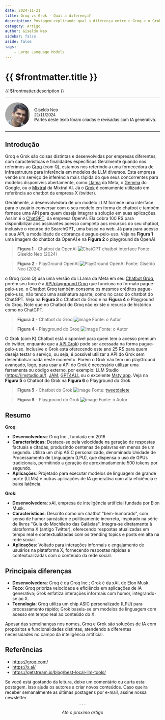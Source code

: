 ```yaml
---
date: 2024-11-21
title: Groq vs Grok - Qual a diferença?
description: Postagem explicando qual a diferença entre o Groq e o Grok
category: Artigo
author: Giseldo Neo
sidebar: false
aside: false
tags: 
    - Large Language Models
---
```


# {{ $frontmatter.title }}

{{ $frontmatter.description }}

<style>
    .profile {
      display: flex;
      align-items: center;
      gap: 15px;
      font-family: Arial, sans-serif;
    }

    .profile img {
      border-radius: 50%;
      width: 80px; /* Adjust size as needed */
      height: 80px; /* Adjust size as needed */
    }

    .profile-details {
      font-size: 14px;
    }

    .profile-details p {
      margin: 0;
    }
  </style>

  <hr class="solid">
  <div class="profile">
    <img src="./giseldo.png" alt="Profile Picture" />
    <div class="profile-details">
      <p>Giseldo Neo</p>
      <p>21/11/2024</p>
      <p>Partes deste texto foram criadas e revisadas com IA generativa.</p>
    </div>
  </div>
  <hr class="solid">

##  Introdução

Groq e Grok são coisas distintas e desenvolvidas por empresas diferentes, com características e finalidades específicas
Geralmente quando nos referimos ao [Groq](https://groq.com/) (com Q), estamos nos referindo a uma fornecedora de infraestrutura para inferência em modelos de LLM diversos.
Esta empresa vende um serviço de inferência mais rápida do que seus concorrentes para modelos disponíveis abertamente, como [Llama](https://www.llama.com/) da Meta, o [Gemma](https://ai.google.dev/gemma) do Google, ou o [Mixtral](https://mistral.ai/) da Mixtral AI.
Já o [Grok](https://x.ai/) é comumente utilizado em referência ao chatbot da empresa X (twitter).

Geralmente, a desenvolvedora de um modelo LLM fornece uma interface para o usuário conversar com o seu modelo em forma de chatbot e também fornece uma API para quem deseja integrar a solução em suas aplicações.
Assim é o [ChatGPT](https://chatgpt.com/), da empresa OpenAI.
Ela cobra 100 R$ para disponibilizar aos assinantes acesso completo aos recursos do seu chatbot, inclusive o recurso de SearchGPT, uma busca na web.
Já para para acesso a sua API, a modalidade de cobrança é pague-pelo-uso.
Veja na **Figura 1** uma imagem do chatbot da OpenAI e na **Figura 2** o playground da OpenAI.

> **Figura 1** - Chatbot da OpenAI
> ![ChatGPT chatbot interface](https://github.com/user-attachments/assets/d5f1caa9-ad37-4891-9a66-8121f6b54dce)
> Fonte: Giseldo Neo (2024)

> **Figura 2** - PlayGround OpenAI
> ![PlayGround OpenAI](https://github.com/user-attachments/assets/46bf1931-62b5-4c51-a3b5-e9e1e246fd08)
> Fonte: Giseldo Neo (2024)

o Groq (com Q) usa  uma versão do LLama da Meta em seu [Chatbot Groq](https://groq.com/#), porém  seu foco é a [API/playground Groq](https://console.groq.com/playground) que funciona no formato pague-pelo-uso.
o Chatbot Groq também consome os mesmos créditos pague-pelo-uso, não tendo uma assinatura aparte, como no caso do chatbot do ChatGPT.
Veja na **Figura 3** o Chatbot do Groq e na **Figura 4** o Playground do Groq. Note que no Chatbot do Groq não existe o recurso de histórico como no ChatGPT.

> **Figura 3** - Chatbot do Groq
> ![image](https://github.com/user-attachments/assets/3c6efe44-9598-4353-a81c-1b5602c0a243)
> Fonte: o Autor

> **Figura 4** - Playground do Groq
> ![image](https://github.com/user-attachments/assets/d3729b18-02b6-46b2-a7a2-46a5db54c1c7)
> Fonte: o Autor

O Grok (com K) Chatbot está disponível para quem tem o acesso premium do twitter, enquanto que a [API Grok](https://console.x.ai/)) pode ser acessada na forma pague-pelo-uso.
Inclusive o Grok está oferecendo este ano 25 R$ para quem deseja testar o serviço, ou seja, é possível utilizar a API do Grok sem desembolsar nada neste momento.
Porém o Grok não tem um playGround avançado, logo, para usar a API do Grok é necessário utilizar uma ferramenta ou código externo, por exemplo: LLM Studio (https://lmstudio.ai/), [JAM](https://jan.ai/), [GPT4ALL](https://www.nomic.ai/gpt4all) ou o excelente [Msty app](https://msty.app/). 
Veja na **Figura 5** o Chatbot do Grok  na **Figura 6** o Playground do Grok.

> **Figura 5** - Chatbot do Grok 
> ![image](https://github.com/user-attachments/assets/72a03f4b-5870-42f3-89d8-b7fd122c31ab)
> Fonte: [tweetdelete](https://tweetdelete.net/pt/recursos/grok-ai-xs-latest-artificial-intelligence-chatbot/)

> **Figura 6** - Playground do Grok
> ![image](https://github.com/user-attachments/assets/306afcae-d203-4a87-ab11-8f03ce87df56)
> Fonte: o Autor

## Resumo

**Groq**:
- **Desenvolvedora**: Groq Inc., fundada em 2016.
- **Características**: Destaca-se pela velocidade na geração de respostas factuais e citadas, produzindo centenas de palavras em menos de um segundo. Utiliza um chip ASIC personalizado, denominado Unidade de Processamento de Linguagem (LPU), que dispensa o uso de GPUs tradicionais, permitindo a geração de aproximadamente 500 tokens por segundo.
- **Aplicações**: Projetado para executar modelos de linguagem de grande porte (LLMs) e outras aplicações de IA generativa com alta eficiência e baixa latência.

**Grok**:
- **Desenvolvedora**: xAI, empresa de inteligência artificial fundada por Elon Musk.
- **Características**: Descrito como um chatbot "bem-humorado", com senso de humor sarcástico e politicamente incorreto, inspirado na série de livros "Guia do Mochileiro das Galáxias".
Integra-se diretamente à plataforma X (antigo Twitter), oferecendo respostas atualizadas em tempo real e contextualizadas com os trending topics e posts em alta na rede social.
- **Aplicações**: Voltado para interações informais e engajamento de usuários na plataforma X, fornecendo respostas rápidas e contextualizadas com o conteúdo da rede social.

## Principais diferenças

- **Desenvolvedora**: Groq é da Groq Inc.; Grok é da xAI, de Elon Musk.
- **Foco**: Groq prioriza velocidade e eficiência em aplicações de IA generativa; Grok enfatiza interações informais com humor, integrando-se ao X.
- **Tecnologia**: Groq utiliza um chip ASIC personalizado (LPU) para processamento rápido; Grok baseia-se em modelos de linguagem com acesso em tempo real ao conteúdo do X.

Apesar das semelhanças nos nomes, Groq e Grok são soluções de IA com propósitos e funcionalidades distintas, atendendo a diferentes necessidades no campo da inteligência artificial.

## Referências

-  https://groq.com/
-  https://x.ai/
-  https://getstream.io/blog/best-local-llm-tools/

<div class="custom-layout">
Se você está gostando da leitura, deixe um comentário ou curta esta postagem. Isso ajuda os autores a criar novos conteúdos. Caso queira receber semanalmente as últimas postagens por e-mail, assine nossa newsletter
</div>

<div class="custom-layout">
<SimpleNewsletter />
</div>

<center>. . .</center>

_<center>Até o proximo artigo</center>_
